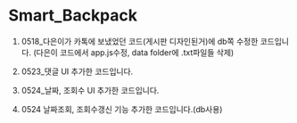 # Smart_Backpack

1. 0518_다은이가 카톡에 보냈었던 코드(게시판 디자인된거)에 db쪽 수정한 코드입니다. (다은이 코드에서 app.js수정, data folder에 .txt파일들 삭제)

2. 0523_댓글 UI 추가한 코드입니다.

3. 0524_날짜, 조회수 UI 추가한 코드입니다.

4. 0524 날짜조회, 조회수갱신 기능 추가한 코드입니다.(db사용)